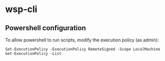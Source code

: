 ﻿# wsp-cli

## Powershell configuration

To allow powershell to run scripts, modify the execution policy (as admin):

```
Set-ExecutionPolicy -ExecutionPolicy RemoteSigned -Scope LocalMachine
Get-ExecutionPolicy -List
```
